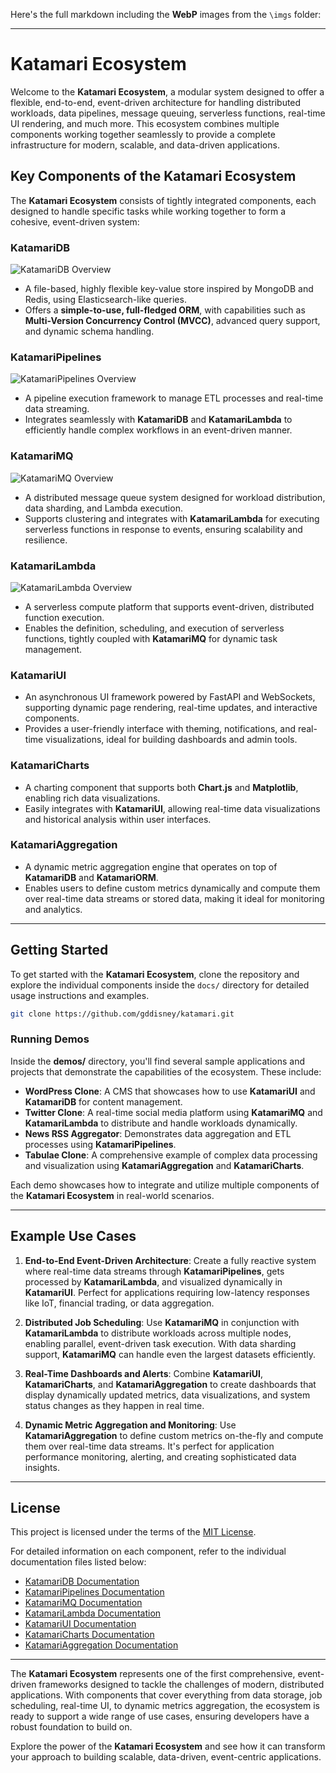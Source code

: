Here's the full markdown including the **WebP** images from the `\imgs` folder:

---

# Katamari Ecosystem

Welcome to the **Katamari Ecosystem**, a modular system designed to offer a flexible, end-to-end, event-driven architecture for handling distributed workloads, data pipelines, message queuing, serverless functions, real-time UI rendering, and much more. This ecosystem combines multiple components working together seamlessly to provide a complete infrastructure for modern, scalable, and data-driven applications.

## Key Components of the Katamari Ecosystem

The **Katamari Ecosystem** consists of tightly integrated components, each designed to handle specific tasks while working together to form a cohesive, event-driven system:

### KatamariDB
![KatamariDB Overview](imgs/katamaridb.webp)

- A file-based, highly flexible key-value store inspired by MongoDB and Redis, using Elasticsearch-like queries.
- Offers a **simple-to-use, full-fledged ORM**, with capabilities such as **Multi-Version Concurrency Control (MVCC)**, advanced query support, and dynamic schema handling.

### KatamariPipelines
![KatamariPipelines Overview](imgs/katamaripipelines.webp)

- A pipeline execution framework to manage ETL processes and real-time data streaming.
- Integrates seamlessly with **KatamariDB** and **KatamariLambda** to efficiently handle complex workflows in an event-driven manner.

### KatamariMQ
![KatamariMQ Overview](imgs/katamarimq.webp)

- A distributed message queue system designed for workload distribution, data sharding, and Lambda execution.
- Supports clustering and integrates with **KatamariLambda** for executing serverless functions in response to events, ensuring scalability and resilience.

### KatamariLambda
![KatamariLambda Overview](imgs/katamarilambda.webp)

- A serverless compute platform that supports event-driven, distributed function execution.
- Enables the definition, scheduling, and execution of serverless functions, tightly coupled with **KatamariMQ** for dynamic task management.

### KatamariUI
- An asynchronous UI framework powered by FastAPI and WebSockets, supporting dynamic page rendering, real-time updates, and interactive components.
- Provides a user-friendly interface with theming, notifications, and real-time visualizations, ideal for building dashboards and admin tools.

### KatamariCharts
- A charting component that supports both **Chart.js** and **Matplotlib**, enabling rich data visualizations.
- Easily integrates with **KatamariUI**, allowing real-time data visualizations and historical analysis within user interfaces.

### KatamariAggregation
- A dynamic metric aggregation engine that operates on top of **KatamariDB** and **KatamariORM**.
- Enables users to define custom metrics dynamically and compute them over real-time data streams or stored data, making it ideal for monitoring and analytics.

---

## Getting Started

To get started with the **Katamari Ecosystem**, clone the repository and explore the individual components inside the `docs/` directory for detailed usage instructions and examples.

```bash
git clone https://github.com/gddisney/katamari.git
```

### Running Demos

Inside the **demos/** directory, you'll find several sample applications and projects that demonstrate the capabilities of the ecosystem. These include:

- **WordPress Clone**: A CMS that showcases how to use **KatamariUI** and **KatamariDB** for content management.
- **Twitter Clone**: A real-time social media platform using **KatamariMQ** and **KatamariLambda** to distribute and handle workloads dynamically.
- **News RSS Aggregator**: Demonstrates data aggregation and ETL processes using **KatamariPipelines**.
- **Tabulae Clone**: A comprehensive example of complex data processing and visualization using **KatamariAggregation** and **KatamariCharts**.

Each demo showcases how to integrate and utilize multiple components of the **Katamari Ecosystem** in real-world scenarios.

---

## Example Use Cases

1. **End-to-End Event-Driven Architecture**: Create a fully reactive system where real-time data streams through **KatamariPipelines**, gets processed by **KatamariLambda**, and visualized dynamically in **KatamariUI**. Perfect for applications requiring low-latency responses like IoT, financial trading, or data aggregation.

2. **Distributed Job Scheduling**: Use **KatamariMQ** in conjunction with **KatamariLambda** to distribute workloads across multiple nodes, enabling parallel, event-driven task execution. With data sharding support, **KatamariMQ** can handle even the largest datasets efficiently.

3. **Real-Time Dashboards and Alerts**: Combine **KatamariUI**, **KatamariCharts**, and **KatamariAggregation** to create dashboards that display dynamically updated metrics, data visualizations, and system status changes as they happen in real time.

4. **Dynamic Metric Aggregation and Monitoring**: Use **KatamariAggregation** to define custom metrics on-the-fly and compute them over real-time data streams. It's perfect for application performance monitoring, alerting, and creating sophisticated data insights.

---

## License

This project is licensed under the terms of the [MIT License](LICENSE).

For detailed information on each component, refer to the individual documentation files listed below:

- [KatamariDB Documentation](docs/KatamariDB.md)
- [KatamariPipelines Documentation](docs/KatamariPipelines.md)
- [KatamariMQ Documentation](docs/KatamariMQ.md)
- [KatamariLambda Documentation](docs/KatamariLambda.md)
- [KatamariUI Documentation](docs/KatamariUI.md)
- [KatamariCharts Documentation](docs/KatamariCharts.md)
- [KatamariAggregation Documentation](docs/KatamariAggregation.md)

---

The **Katamari Ecosystem** represents one of the first comprehensive, event-driven frameworks designed to tackle the challenges of modern, distributed applications. With components that cover everything from data storage, job scheduling, real-time UI, to dynamic metrics aggregation, the ecosystem is ready to support a wide range of use cases, ensuring developers have a robust foundation to build on.

Explore the power of the **Katamari Ecosystem** and see how it can transform your approach to building scalable, data-driven, event-centric applications.
